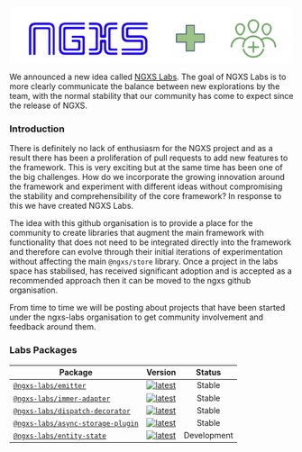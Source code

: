 <p align="center">
   <img src="../assets/ngxs-labs.png" align="center" />
</p>

We announced a new idea called [NGXS Labs](https://github.com/ngxs-labs). The goal of NGXS Labs is to more clearly communicate the balance between new explorations by the team, with the normal stability that our community has come to expect since the release of NGXS.

### Introduction

There is definitely no lack of enthusiasm for the NGXS project and as a result there has been a proliferation of pull requests to add new features to the framework. This is very exciting but at the same time has been one of the big challenges. How do we incorporate the growing innovation around the framework and experiment with different ideas without compromising the stability and comprehensibility of the core framework? In response to this we have created NGXS Labs.

The idea with this github organisation is to provide a place for the community to create libraries that augment the main framework with functionality that does not need to be integrated directly into the framework and therefore can evolve through their initial iterations of experimentation without affecting the main `@ngxs/store` library. Once a project in the labs space has stabilised, has received significant adoption and is accepted as a recommended approach then it can be moved to the ngxs github organisation.

From time to time we will be posting about projects that have been started under the ngxs-labs organisation to get community involvement and feedback around them.

### Labs Packages

| Package                                                                                        	|                                                                       Version                                                                       	|    Status   	|
|------------------------------------------------------------------------------------------------	|:---------------------------------------------------------------------------------------------------------------------------------------------------:	|:-----------:	|
| [`@ngxs-labs/emitter`](https://npmjs.com/package/@ngxs-labs/emitter)                           	|              [![latest](https://img.shields.io/npm/v/%40ngxs-labs%2Femitter/latest.svg)](https://npmjs.com/package/@ngxs-labs/emitter)              	|    Stable   	|
| [`@ngxs-labs/immer-adapter`](https://npmjs.com/package/@ngxs-labs/immer-adapter)               	|        [![latest](https://img.shields.io/npm/v/%40ngxs-labs%2Fimmer-adapter/latest.svg)](https://npmjs.com/package/@ngxs-labs/immer-adapter)        	|    Stable   	|
| [`@ngxs-labs/dispatch-decorator`](https://npmjs.com/package/@ngxs-labs/dispatch-decorator)     	|   [![latest](https://img.shields.io/npm/v/%40ngxs-labs%2Fdispatch-decorator/latest.svg)](https://npmjs.com/package/@ngxs-labs/dispatch-decorator)   	|    Stable   	|
| [`@ngxs-labs/async-storage-plugin`](https://npmjs.com/package/@ngxs-labs/async-storage-plugin) 	| [![latest](https://img.shields.io/npm/v/%40ngxs-labs%2Fasync-storage-plugin/latest.svg)](https://npmjs.com/package/@ngxs-labs/async-storage-plugin) 	|    Stable   	|
| [`@ngxs-labs/entity-state`](https://npmjs.com/package/@ngxs-labs/entity-state)                 	|         [![latest](https://img.shields.io/npm/v/%40ngxs-labs%2Fentity-state/latest.svg)](https://npmjs.com/package/@ngxs-labs/entity-state)         	|  Development 	|

